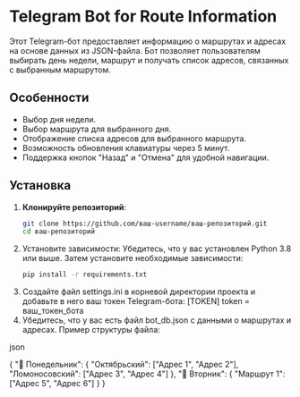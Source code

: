 # Telegram Bot for Route Information

Этот Telegram-бот предоставляет информацию о маршрутах и адресах на основе данных из JSON-файла. Бот позволяет пользователям выбирать день недели, маршрут и получать список адресов, связанных с выбранным маршрутом.

## Особенности
- Выбор дня недели.
- Выбор маршрута для выбранного дня.
- Отображение списка адресов для выбранного маршрута.
- Возможность обновления клавиатуры через 5 минут.
- Поддержка кнопок "Назад" и "Отмена" для удобной навигации.

## Установка

1. **Клонируйте репозиторий**:
   ```bash
   git clone https://github.com/ваш-username/ваш-репозиторий.git
   cd ваш-репозиторий
2. Установите зависимости:
Убедитесь, что у вас установлен Python 3.8 или выше.
Затем установите необходимые зависимости:
   ```bash
   pip install -r requirements.txt
3. Создайте файл settings.ini в корневой директории проекта и добавьте в него ваш токен Telegram-бота:
[TOKEN]
token = ваш_токен_бота
4. Убедитесь, что у вас есть файл bot_db.json с данными о маршрутах и адресах. Пример структуры файла:

json

{
  "📅 Понедельник": {
    "Октябрьский": ["Адрес 1", "Адрес 2"],
    "Ломоносовский": ["Адрес 3", "Адрес 4"]
  },
  "📅 Вторник": {
    "Маршрут 1": ["Адрес 5", "Адрес 6"]
  }
}


